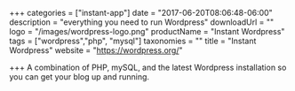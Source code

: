 +++
categories = ["instant-app"]
date = "2017-06-20T08:06:48-06:00"
description = "everything you need to run Wordpress"
downloadUrl = ""
logo = "/images/wordpress-logo.png"
productName = "Instant Wordpress"
tags = ["wordpress","php", "mysql"]
taxonomies = ""
title = "Instant Wordpress"
website = "https://wordpress.org/"

+++
A combination of PHP, mySQL, and the latest Wordpress installation so you can get your blog up and running.
